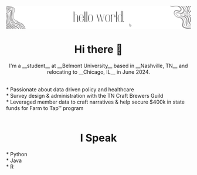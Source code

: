 <p align="center">
  <img align="center" alt="Meme Studio" src="https://github.com/vcrawfordnelson/vcrawfordnelson/blob/main/images/hello%20world..png" />
</p>

<h1 align="center">Hi there 👋</h1>

<p align="center">I'm a __student__ at __Belmont University__ based in __Nashville, TN__ and relocating to __Chicago, IL__ in June 2024.</p>
<br/>
* Passionate about data driven policy and healthcare<br/>
* Survey design & administration with the TN Craft Brewers Guild<br/>
* Leveraged member data to craft narratives & help secure $400k in state funds for Farm to Tap™ program<br/>
<br/>
<h1 align="center">I Speak</h1>
* Python<br/>
* Java<br/>
* R<br/>




<!--
**vcrawfordnelson/vcrawfordnelson** is a ✨ _special_ ✨ repository because its `README.md` (this file) appears on your GitHub profile.

Here are some ideas to get you started:

- 🔭 I’m currently working on ...
- 🌱 I’m currently learning ...
- 👯 I’m looking to collaborate on ...
- 🤔 I’m looking for help with ...
- 💬 Ask me about ...
- 📫 How to reach me: ...
- 😄 Pronouns: ...
- ⚡ Fun fact: ...
-->
